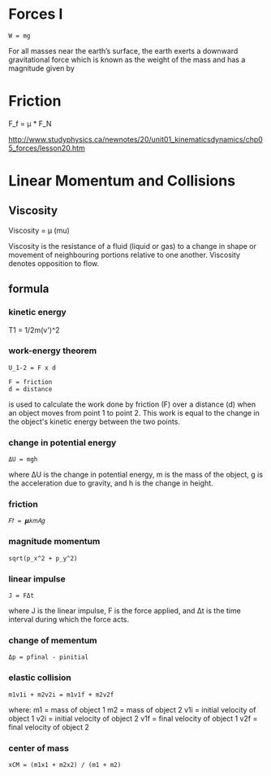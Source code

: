 # Forces I

```
W = mg
```

For all masses near the earth’s surface, the earth exerts a downward gravitational force
which is known as the weight of the mass and has a magnitude given by

# Friction

F_f = μ \* F_N

http://www.studyphysics.ca/newnotes/20/unit01_kinematicsdynamics/chp05_forces/lesson20.htm

# Linear Momentum and Collisions

## Viscosity

Viscosity = μ (mu)

Viscosity is the resistance of a fluid (liquid or gas) to a change in shape or movement of neighbouring portions relative to one another. Viscosity denotes opposition to flow.

## formula

### kinetic energy

T1 = 1/2m(v')^2

### work-energy theorem

```
U_1-2 = F x d

F = friction
d = distance
```

is used to calculate the work done by friction (F) over a distance (d) when an object moves from point 1 to point 2. This work is equal to the change in the object's kinetic energy between the two points.

### change in potential energy

```
ΔU = mgh
```

where ΔU is the change in potential energy, m is the mass of the object, g is the acceleration due to gravity, and h is the change in height.

### friction

```
𝐹𝑓 = 𝞵𝑘𝑚𝐴𝑔
```

### magnitude momentum

```
sqrt(p_x^2 + p_y^2)
```

### linear impulse

```
J = FΔt
```

where J is the linear impulse, F is the force applied, and Δt is the time interval during which the force acts.

### change of mementum

```
Δp = pfinal - pinitial
```

### elastic collision

```
m1v1i + m2v2i = m1v1f + m2v2f
```

where:
m1 = mass of object 1
m2 = mass of object 2
v1i = initial velocity of object 1
v2i = initial velocity of object 2
v1f = final velocity of object 1
v2f = final velocity of object 2

### center of mass

```
xCM = (m1x1 + m2x2) / (m1 + m2)
```
